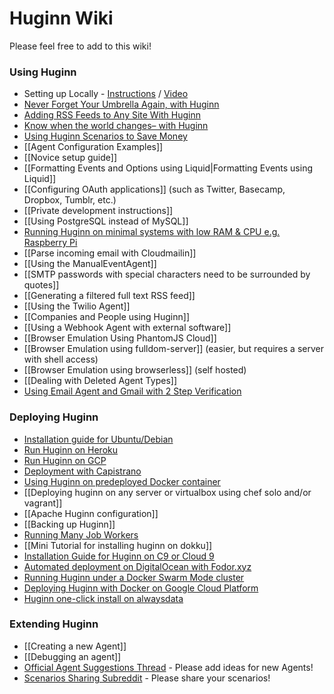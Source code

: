 # Huginn Wiki

Please feel free to add to this wiki!

### Using Huginn

* Setting up Locally - [Instructions](https://gist.github.com/mjhea0/b6b58eefc38985380ff9) / [Video](http://www.youtube.com/watch?v=xJTwaRl2_Iw)
* [Never Forget Your Umbrella Again, with Huginn](http://blog.andrewcantino.com/blog/2014/01/12/never-forget-your-umbrella-again-with-huginn/)
* [Adding RSS Feeds to Any Site With Huginn](http://blog.andrewcantino.com/blog/2014/04/13/adding-rss-feeds-to-any-site-with-huginn/)
* [Know when the world changes– with Huginn](http://blog.andrewcantino.com/blog/2014/03/17/know-when-the-world-changes-with-huginn/)
* [Using Huginn Scenarios to Save Money](http://blog.andrewcantino.com/blog/2014/09/13/using-huginn-scenarios-to-save-money/)
* [[Agent Configuration Examples]]
* [[Novice setup guide]]
* [[Formatting Events and Options using Liquid|Formatting Events using Liquid]]
* [[Configuring OAuth applications]] (such as Twitter, Basecamp, Dropbox, Tumblr, etc.)
* [[Private development instructions]]
* [[Using PostgreSQL instead of MySQL]]
* [Running Huginn on minimal systems with low RAM & CPU e.g. Raspberry Pi](https://github.com/huginn/huginn/wiki/Running-Huginn-on-minimal-systems-with-low-RAM-&-CPU-e.g.-Raspberry-Pi)
* [[Parse incoming email with Cloudmailin]]
* [[Using the ManualEventAgent]]
* [[SMTP passwords with special characters need to be surrounded by quotes]]
* [[Generating a filtered full text RSS feed]]
* [[Using the Twilio Agent]]
* [[Companies and People using Huginn]]
* [[Using a Webhook Agent with external software]]
* [[Browser Emulation Using PhantomJS Cloud]]
* [[Browser Emulation using fulldom-server]] (easier, but requires a server with shell access)
* [[Browser Emulation using browserless]] (self hosted)
* [[Dealing with Deleted Agent Types]]
* [Using Email Agent and Gmail with 2 Step Verification](https://github.com/huginn/huginn/wiki/Using-Email-Agent-and-Gmail-with-2-Step-Verification)

### Deploying Huginn

* [Installation guide for Ubuntu/Debian](https://github.com/cantino/huginn/tree/master/doc/manual)
* [Run Huginn on Heroku](https://github.com/cantino/huginn/blob/master/doc/heroku/install.md)
* [Run Huginn on GCP](https://blog.colinarms.com/personal-automation-with-huginn-using-slack-docker-and-gcp)
* [Deployment with Capistrano](https://github.com/cantino/huginn/blob/master/doc/manual/capistrano.md)
* [Using Huginn on predeployed Docker container](https://github.com/cantino/huginn/blob/master/doc/docker/install.md)
* [[Deploying huginn on any server or virtualbox using chef solo and/or vagrant]]
* [[Apache Huginn configuration]]
* [[Backing up Huginn]]
* [Running Many Job Workers](https://github.com/cantino/huginn/blob/master/Procfile#L33-L50)
* [[Mini Tutorial for installing huginn on dokku]]
* [Installation Guide for Huginn on C9 or Cloud 9](https://github.com/cantino/huginn/wiki/Deploying-Huginn-on-C9-or-Cloud-9)
* [Automated deployment on DigitalOcean with Fodor.xyz](https://github.com/cantino/huginn/wiki/Automated-deployment-on-DigitalOcean-with-Fodor.xyz)
* [Running Huginn under a Docker Swarm Mode cluster](https://geek-cookbook.funkypenguin.co.nz/recipies/huginn/)
* [Deploying Huginn with Docker on Google Cloud Platform](https://jiayiliu.me/post/2020-08-21-huginn-docker-tmux-gcp/)
* [Huginn one-click install on alwaysdata](https://www.alwaysdata.com/en/marketplace/huginn/)

 
### Extending Huginn

* [[Creating a new Agent]]
* [[Debugging an agent]]
* [Official Agent Suggestions Thread](https://github.com/cantino/huginn/issues/353) - Please add ideas for new Agents!
* [Scenarios Sharing Subreddit](https://www.reddit.com/r/youragents/) - Please share your scenarios!